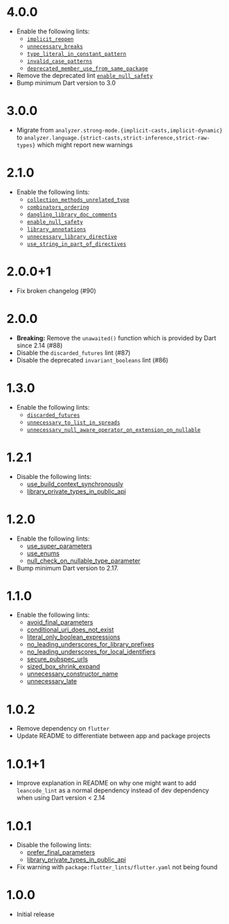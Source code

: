 # 4.0.0

- Enable the following lints:
  - [`implicit_reopen`](https://dart-lang.github.io/linter/lints/implicit_reopen.html)
  - [`unnecessary_breaks`](https://dart-lang.github.io/linter/lints/unnecessary_breaks.html)
  - [`type_literal_in_constant_pattern`](https://dart-lang.github.io/linter/lints/type_literal_in_constant_pattern.html)
  - [`invalid_case_patterns`](https://dart-lang.github.io/linter/lints/invalid_case_patterns.html)
  - [`deprecated_member_use_from_same_package`](https://dart-lang.github.io/linter/lints/deprecated_member_use_from_same_package.html)
- Remove the deprecated lint [`enable_null_safety`](https://dart-lang.github.io/linter/lints/enable_null_safety.html)
- Bump minimum Dart version to 3.0

# 3.0.0

- Migrate from `analyzer.strong-mode.{implicit-casts,implicit-dynamic}` to `analyzer.language.{strict-casts,strict-inference,strict-raw-types}` which might report new warnings

# 2.1.0

- Enable the following lints:
  - [`collection_methods_unrelated_type`](https://dart-lang.github.io/linter/lints/collection_methods_unrelated_type.html)
  - [`combinators_ordering`](https://dart-lang.github.io/linter/lints/combinators_ordering.html)
  - [`dangling_library_doc_comments`](https://dart-lang.github.io/linter/lints/dangling_library_doc_comments.html)
  - [`enable_null_safety`](https://dart-lang.github.io/linter/lints/enable_null_safety.html)
  - [`library_annotations`](https://dart-lang.github.io/linter/lints/library_annotations.html)
  - [`unnecessary_library_directive`](https://dart-lang.github.io/linter/lints/unnecessary_library_directive.html)
  - [`use_string_in_part_of_directives`](https://dart-lang.github.io/linter/lints/use_string_in_part_of_directives.html)

# 2.0.0+1

- Fix broken changelog (#90)

# 2.0.0

- **Breaking:** Remove the `unawaited()` function which is provided by Dart
  since 2.14 (#88)
- Disable the `discarded_futures` lint (#87)
- Disable the deprecated `invariant_booleans` lint (#86)

# 1.3.0

- Enable the following lints:
  - [`discarded_futures`](https://dart-lang.github.io/linter/lints/discarded_futures.html)
  - [`unnecessary_to_list_in_spreads`](https://dart-lang.github.io/linter/lints/unnecessary_to_list_in_spreads.html)
  - [`unnecessary_null_aware_operator_on_extension_on_nullable`](https://dart-lang.github.io/linter/lints/unnecessary_null_aware_operator_on_extension_on_nullable.html)

# 1.2.1

- Disable the following lints:
  - [use_build_context_synchronously](https://dart-lang.github.io/linter/lints/use_build_context_synchronously)
  - [library_private_types_in_public_api](https://dart-lang.github.io/linter/lints/library_private_types_in_public_api)

# 1.2.0

- Enable the following lints:
  - [use_super_parameters](https://dart-lang.github.io/linter/lints/use_super_parameters)
  - [use_enums](https://dart-lang.github.io/linter/lints/use_enums)
  - [null_check_on_nullable_type_parameter](https://dart-lang.github.io/linter/lints/null_check_on_nullable_type_parameter.html)
- Bump minimum Dart version to 2.17.

# 1.1.0

- Enable the following lints:
  - [avoid_final_parameters](https://dart-lang.github.io/linter/lints/avoid_final_parameters)
  - [conditional_uri_does_not_exist](https://dart-lang.github.io/linter/lints/conditional_uri_does_not_exist)
  - [literal_only_boolean_expressions](https://dart-lang.github.io/linter/lints/literal_only_boolean_expressions)
  - [no_leading_underscores_for_library_prefixes](https://dart-lang.github.io/linter/lints/no_leading_underscores_for_library_prefixes)
  - [no_leading_underscores_for_local_identifiers](https://dart-lang.github.io/linter/lints/no_leading_underscores_for_local_identifiers)
  - [secure_pubspec_urls](https://dart-lang.github.io/linter/lints/secure_pubspec_urls)
  - [sized_box_shrink_expand](https://dart-lang.github.io/linter/lints/sized_box_shrink_expand)
  - [unnecessary_constructor_name](https://dart-lang.github.io/linter/lints/unnecessary_constructor_name)
  - [unnecessary_late](https://dart-lang.github.io/linter/lints/unnecessary_late)

# 1.0.2

- Remove dependency on `flutter`
- Update README to differentiate between app and package projects

# 1.0.1+1

- Improve explanation in README on why one might want to add `leancode_lint` as
  a normal dependency instead of dev dependency when using Dart version < 2.14

# 1.0.1

- Disable the following lints:
  - [prefer_final_parameters](https://dart-lang.github.io/linter/lints/prefer_final_parameters)
  - [library_private_types_in_public_api](https://dart-lang.github.io/linter/lints/library_private_types_in_public_api)
- Fix warning with `package:flutter_lints/flutter.yaml` not being found

# 1.0.0

- Initial release
